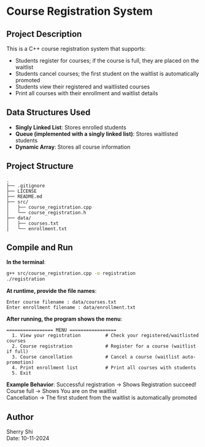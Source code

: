 # Course Registration System

## Project Description
This is a C++ course registration system that supports:
- Students register for courses; if the course is full, they are placed on the waitlist
- Students cancel courses; the first student on the waitlist is automatically promoted
- Students view their registered and waitlisted courses
- Print all courses with their enrollment and waitlist details

## Data Structures Used
- **Singly Linked List**: Stores enrolled students  
- **Queue (implemented with a singly linked list)**: Stores waitlisted students  
- **Dynamic Array**: Stores all course information  

## Project Structure
```text
.
├── .gitignore
├── LICENSE
├── README.md
├── src/
│   ├── course_registration.cpp
│   └── course_registration.h
├── data/
│   ├── courses.txt
│   └── enrollment.txt
```
## Compile and Run
**In the terminal**:
```bash
g++ src/course_registration.cpp -o registration
./registration
```
**At runtime, provide the file names**:
```text
Enter course filename : data/courses.txt
Enter enrollment filename : data/enrollment.txt
```
**After running, the program shows the menu**:
```text
================= MENU =================
  1. View your registration         # Check your registered/waitlisted courses
  2. Course registration            # Register for a course (waitlist if full)
  3. Course cancellation            # Cancel a course (waitlist auto-promotion)
  4. Print enrollment list          # Print all courses with students
  5. Exit
```
**Example Behavior**:
Successful registration → Shows Registration succeed!  
Course full → Shows You are on the waitlist  
Cancellation → The first student from the waitlist is automatically promoted  

## Author  
Sherry Shi  
Date: 10-11-2024
